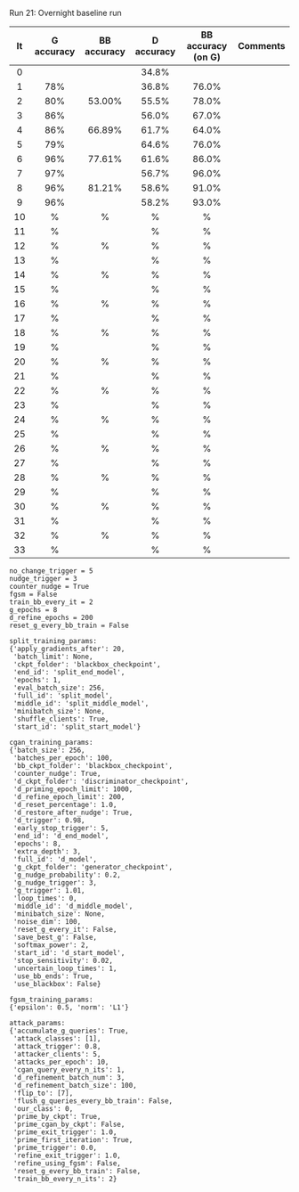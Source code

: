 Run 21: Overnight baseline run

| It | G accuracy | BB accuracy | D accuracy | BB accuracy (on G) | Comments |
|:------:|:------:|:------:|:------:|:------:|:-------:|
| 0      |     |       | 34.8%  |       |
| 1      | 78% |       | 36.8% | 76.0% |
| 2      | 80% | 53.00% | 55.5%  | 78.0% |
| 3      | 86% |        | 56.0% | 67.0% |
| 4      | 86% | 66.89% | 61.7%  | 64.0% |
| 5      | 79% |        | 64.6% | 76.0% |
| 6      | 96% | 77.61% | 61.6%  | 86.0% |
| 7      | 97% |        | 56.7% | 96.0% |
| 8      | 96% | 81.21% | 58.6%  | 91.0% |
| 9      | 96% |        | 58.2% | 93.0% |
| 10     | % | % | %  | % |
| 11     | % |        | % | % |
| 12     | % | % | %  | % |
| 13     | % |        | % | % |
| 14     | % | % | %  | % |
| 15     | % |        | % | % |
| 16     | % | % | % | % |
| 17     | % |        | % | % |
| 18     | % | % | % | % |
| 19     | % |        | % | % |
| 20     | % | % | % | % |
| 21     | % |        | % | % |
| 22     | % | % | % | % |
| 23     | % |        | % | % |
| 24     | % | % | % | % |
| 25     | % |        | % | % |
| 26     | % | % | % | % |
| 27     | % |        | % | % |
| 28     | % | % | % | % |
| 29     | % |        | % | % |
| 30     | % | % | % | % |
| 31     | % |        | % | % |
| 32     | % | % | % | % |
| 33     | % |        | % | % |

```
no_change_trigger = 5
nudge_trigger = 3
counter_nudge = True
fgsm = False
train_bb_every_it = 2
g_epochs = 8
d_refine_epochs = 200
reset_g_every_bb_train = False
```

```
split_training_params:
{'apply_gradients_after': 20,
 'batch_limit': None,
 'ckpt_folder': 'blackbox_checkpoint',
 'end_id': 'split_end_model',
 'epochs': 1,
 'eval_batch_size': 256,
 'full_id': 'split_model',
 'middle_id': 'split_middle_model',
 'minibatch_size': None,
 'shuffle_clients': True,
 'start_id': 'split_start_model'}

cgan_training_params:
{'batch_size': 256,
 'batches_per_epoch': 100,
 'bb_ckpt_folder': 'blackbox_checkpoint',
 'counter_nudge': True,
 'd_ckpt_folder': 'discriminator_checkpoint',
 'd_priming_epoch_limit': 1000,
 'd_refine_epoch_limit': 200,
 'd_reset_percentage': 1.0,
 'd_restore_after_nudge': True,
 'd_trigger': 0.98,
 'early_stop_trigger': 5,
 'end_id': 'd_end_model',
 'epochs': 8,
 'extra_depth': 3,
 'full_id': 'd_model',
 'g_ckpt_folder': 'generator_checkpoint',
 'g_nudge_probability': 0.2,
 'g_nudge_trigger': 3,
 'g_trigger': 1.01,
 'loop_times': 0,
 'middle_id': 'd_middle_model',
 'minibatch_size': None,
 'noise_dim': 100,
 'reset_g_every_it': False,
 'save_best_g': False,
 'softmax_power': 2,
 'start_id': 'd_start_model',
 'stop_sensitivity': 0.02,
 'uncertain_loop_times': 1,
 'use_bb_ends': True,
 'use_blackbox': False}

fgsm_training_params:
{'epsilon': 0.5, 'norm': 'L1'}

attack_params:
{'accumulate_g_queries': True,
 'attack_classes': [1],
 'attack_trigger': 0.8,
 'attacker_clients': 5,
 'attacks_per_epoch': 10,
 'cgan_query_every_n_its': 1,
 'd_refinement_batch_num': 3,
 'd_refinement_batch_size': 100,
 'flip_to': [7],
 'flush_g_queries_every_bb_train': False,
 'our_class': 0,
 'prime_by_ckpt': True,
 'prime_cgan_by_ckpt': False,
 'prime_exit_trigger': 1.0,
 'prime_first_iteration': True,
 'prime_trigger': 0.0,
 'refine_exit_trigger': 1.0,
 'refine_using_fgsm': False,
 'reset_g_every_bb_train': False,
 'train_bb_every_n_its': 2}
```